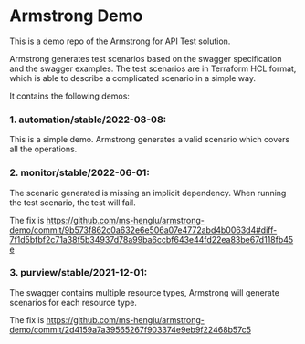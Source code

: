 # Armstrong Demo

This is a demo repo of the Armstrong for API Test solution. 

Armstrong generates test scenarios based on the swagger specification and the swagger examples. The test scenarios are in Terraform HCL format, which is able to describe a complicated scenario in a simple way.

It contains the following demos:

### 1. automation/stable/2022-08-08:
This is a simple demo. Armstrong generates a valid scenario which covers all the operations. 

### 2. monitor/stable/2022-06-01:
The scenario generated is missing an implicit dependency. When running the test scenario, the test will fail.

The fix is https://github.com/ms-henglu/armstrong-demo/commit/9b573f862c0a632e6e506a07e4772abd4b0063d4#diff-7f1d5bfbf2c71a38f5b34937d78a99ba6ccbf643e44fd22ea83be67d118fb45e

### 3. purview/stable/2021-12-01:
The swagger contains multiple resource types, Armstrong will generate scenarios for each resource type.

The fix is https://github.com/ms-henglu/armstrong-demo/commit/2d4159a7a39565267f903374e9eb9f22468b57c5